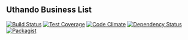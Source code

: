 Uthando Business List
---------------------

[![Build Status](https://travis-ci.org/uthando-cms/uthando-business-list.svg?branch=master)](https://travis-ci.org/uthando-cms/uthando-business-list)
[![Test Coverage](https://codeclimate.com/github/uthando-cms/uthando-business-list/badges/coverage.svg)](https://codeclimate.com/github/uthando-cms/uthando-business-list/coverage)
[![Code Climate](https://codeclimate.com/github/uthando-cms/uthando-business-list/badges/gpa.svg)](https://codeclimate.com/github/uthando-cms/uthando-business-list)
[![Dependency Status](https://www.versioneye.com/user/projects/55f2d12ad4d204001c000125/badge.svg?style=flat)](https://www.versioneye.com/user/projects/55f2d12ad4d204001c000125)
[![Packagist](https://img.shields.io/packagist/v/uthando-cms/uthando-business-list.svg)](https://packagist.org/packages/uthando-cms/uthando-business-list)
